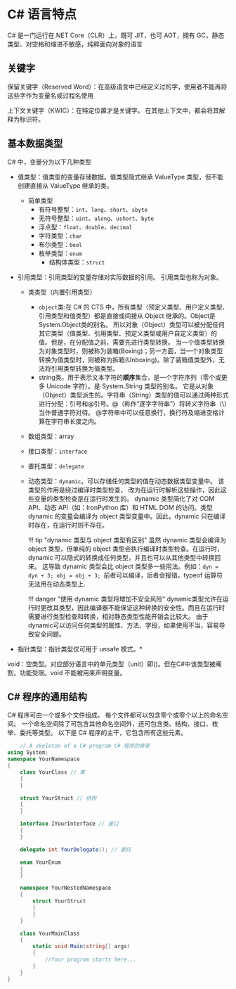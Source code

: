 # C# 语言特点

C# 是一门运行在.NET Core（CLR）上，既可 JIT，也可 AOT，拥有 GC，静态类型、对空格和缩进不敏感，纯粹面向对象的语言

## 关键字
保留关键字（Reserved Word）：在高级语言中已经定义过的字，使用者不能再将这些字作为变量名或过程名使用

上下文关键字（KWIC）：在特定位置才是关键字。 在其他上下文中，都会将其解释为标识符。

## 基本数据类型


C# 中，变量分为以下几种类型

- 值类型：值类型的变量存储数据。值类型隐式继承 ValueType 类型，但不能创建直接从 ValueType 继承的类。 
    - 简单类型
        - 有符号整型：`int`、`long`、`short`、`sbyte`
        - 无符号整型：`uint`、`ulong`、`ushort`、`byte`
        - 浮点型：`float`、`double`、`decimal`
        - 字符类型：`char`
        - 布尔类型：`bool`
        - 枚举类型：`enum`
          - 结构体类型：`struct`
- 引用类型：引用类型的变量存储对实际数据的引用。 引用类型也称为对象。
    - 类类型（内置引用类型）
        - `object`类:在 C# 的 CTS 中，所有类型（预定义类型、用户定义类型、引用类型和值类型）都是直接或间接从 Object 继承的。Object是System.Object类的别名。
所以对象（Object）类型可以被分配任何其它类型（值类型、引用类型、预定义类型或用户自定义类型）的值。但是，在分配值之前，需要先进行类型转换。
当一个值类型转换为对象类型时，则被称为装箱(Boxing)；另一方面，当一个对象类型转换为值类型时，则被称为拆箱(Unboxing)。除了装箱值类型外，无法将引用类型转换为值类型。
        - string类。用于表示文本字符的**顺序**集合，是一个字符序列（零个或更多 Unicode 字符）。是 System.String 类型的别名。
它是从对象（Object）类型派生的。字符串（String）类型的值可以通过两种形式进行分配：引号和@引号。@（称作“逐字字符串”）将转义字符串（\）当作普通字符对待。
@字符串中可以任意换行，换行符及缩进空格计算在字符串长度之内。
    - 数组类型：array
    - 接口类型：`interface`
    - 委托类型：`delegate`
    - 动态类型：`dynamic`。可以存储任何类型的值在动态数据类型变量中。 该类型的作用是绕过编译时类型检查， 改为在运行时解析这些操作，因此这些变量的类型检查是在运行时发生的。
dynamic 类型简化了对 COM API、动态 API（如：IronPython 库）和 HTML DOM 的访问。类型 dynamic 的变量会编译为 object 类型变量中。因此，dynamic 只在编译时存在，在运行时则不存在。

        !!! tip "dynamic 类型与 object 类型有区别"
            虽然 dynamic 类型会编译为 object 类型，但单纯的 object 类型会执行编译时类型检查。在运行时，dynamic 可以隐式的转换成任何类型，并且也可以从其他类型中转换回来。
            这导致 dynamic 类型会比 object 类型多一些用法。例如：`dyn = dyn + 3; obj = obj + 3; `前者可以编译，后者会报错。typeof 运算符无法用在动态类型上.

        !!! danger "使用 dynamic 类型将增加不安全风险"
            dynamic类型允许在运行时更改其类型，因此编译器不能保证这种转换的安全性。而且在运行时需要进行类型检查和转换，相对静态类型性能开销会比较大。
            由于dynamic可以访问任何类型的属性、方法、字段，如果使用不当，容易导致安全问题。

- 指针类型：指针类型仅可用于 unsafe 模式。*

void：空类型。对应部分语言中的单元类型（unit）即()。但在C#中该类型被阉割，功能受限。void 不能被用来声明变量。


## C# 程序的通用结构

C# 程序可由一个或多个文件组成。 每个文件都可以包含零个或零个以上的命名空间。 一个命名空间除了可包含其他命名空间外，还可包含类、结构、接口、枚举、委托等类型。 以下是 C# 程序的主干，它包含所有这些元素。

```C#
    // A skeleton of a C# program C# 程序的骨架 
using System;
namespace YourNamespace
{
    class YourClass // 类
    {
    }

    struct YourStruct // 结构
    {
    }

    interface IYourInterface // 接口
    {
    }

    delegate int YourDelegate(); // 委托

    enum YourEnum 
    {
    }

    namespace YourNestedNamespace
    {
        struct YourStruct 
        {
        }
    }

    class YourMainClass
    {
        static void Main(string[] args) 
        {
            //Your program starts here...
        }
    }
}
```